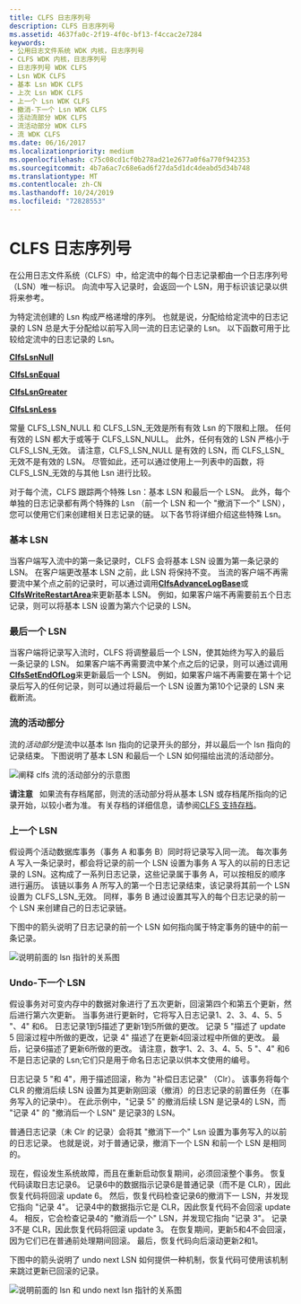 ```yaml
---
title: CLFS 日志序列号
description: CLFS 日志序列号
ms.assetid: 4637fa0c-2f19-4f0c-bf13-f4ccac2e7284
keywords:
- 公用日志文件系统 WDK 内核，日志序列号
- CLFS WDK 内核，日志序列号
- 日志序列号 WDK CLFS
- Lsn WDK CLFS
- 基本 Lsn WDK CLFS
- 上次 Lsn WDK CLFS
- 上一个 Lsn WDK CLFS
- 撤消-下一个 Lsn WDK CLFS
- 活动流部分 WDK CLFS
- 流活动部分 WDK CLFS
- 流 WDK CLFS
ms.date: 06/16/2017
ms.localizationpriority: medium
ms.openlocfilehash: c75c08cd1cf0b278ad21e2677a0f6a770f942353
ms.sourcegitcommit: 4b7a6ac7c68e6ad6f27da5d1dc4deabd5d34b748
ms.translationtype: MT
ms.contentlocale: zh-CN
ms.lasthandoff: 10/24/2019
ms.locfileid: "72828553"
---
```

# <a name="clfs-log-sequence-numbers"></a>CLFS 日志序列号





在公用日志文件系统（CLFS）中，给定流中的每个日志记录都由一个日志序列号（LSN）唯一标识。 向流中写入记录时，会返回一个 LSN，用于标识该记录以供将来参考。

为特定流创建的 Lsn 构成严格递增的序列。 也就是说，分配给给定流中的日志记录的 LSN 总是大于分配给以前写入同一流的日志记录的 Lsn。 以下函数可用于比较给定流中的日志记录的 Lsn。

[**ClfsLsnNull**](https://docs.microsoft.com/windows-hardware/drivers/ddi/wdm/nf-wdm-clfslsnnull)

[**ClfsLsnEqual**](https://docs.microsoft.com/windows-hardware/drivers/ddi/wdm/nf-wdm-clfslsnequal)

[**ClfsLsnGreater**](https://docs.microsoft.com/windows-hardware/drivers/ddi/wdm/nf-wdm-clfslsngreater)

[**ClfsLsnLess**](https://docs.microsoft.com/windows-hardware/drivers/ddi/wdm/nf-wdm-clfslsnless)

常量 CLFS\_LSN\_NULL 和 CLFS\_LSN\_无效是所有有效 Lsn 的下限和上限。 任何有效的 LSN 都大于或等于 CLFS\_LSN\_NULL。 此外，任何有效的 LSN 严格小于 CLFS\_LSN\_无效。 请注意，CLFS\_LSN\_NULL 是有效的 LSN，而 CLFS\_LSN\_无效不是有效的 LSN。 尽管如此，还可以通过使用上一列表中的函数，将 CLFS\_LSN\_无效的与其他 Lsn 进行比较。

对于每个流，CLFS 跟踪两个特殊 Lsn：基本 LSN 和最后一个 LSN。 此外，每个单独的日志记录都有两个特殊的 Lsn （前一个 LSN 和一个 "撤消下一个" LSN），您可以使用它们来创建相关日志记录的链。 以下各节将详细介绍这些特殊 Lsn。

### <a name="base-lsn"></a>基本 LSN

当客户端写入流中的第一条记录时，CLFS 会将基本 LSN 设置为第一条记录的 LSN。 在客户端更改基本 LSN 之前，此 LSN 将保持不变。 当流的客户端不再需要流中某个点之前的记录时，可以通过调用[**ClfsAdvanceLogBase**](https://docs.microsoft.com/windows-hardware/drivers/ddi/wdm/nf-wdm-clfsadvancelogbase)或[**ClfsWriteRestartArea**](https://docs.microsoft.com/windows-hardware/drivers/ddi/wdm/nf-wdm-clfswriterestartarea)来更新基本 LSN。 例如，如果客户端不再需要前五个日志记录，则可以将基本 LSN 设置为第六个记录的 LSN。

### <a name="last-lsn"></a>最后一个 LSN

当客户端将记录写入流时，CLFS 将调整最后一个 LSN，使其始终为写入的最后一条记录的 LSN。 如果客户端不再需要流中某个点之后的记录，则可以通过调用[**ClfsSetEndOfLog**](https://docs.microsoft.com/windows-hardware/drivers/ddi/wdm/nf-wdm-clfssetendoflog)来更新最后一个 LSN。 例如，如果客户端不再需要在第十个记录后写入的任何记录，则可以通过将最后一个 LSN 设置为第10个记录的 LSN 来截断流。

### <a name="active-portion-of-a-stream"></a>流的活动部分

流的*活动部分*是流中以基本 lsn 指向的记录开头的部分，并以最后一个 lsn 指向的记录结束。 下图说明了基本 LSN 和最后一个 LSN 如何描绘出流的活动部分。

![阐释 clfs 流的活动部分的示意图](images/clfsactivelog.gif)

**请注意**   如果流有存档尾部，则流的活动部分将从基本 LSN 或存档尾所指向的记录开始，以较小者为准。 有关存档的详细信息，请参阅[CLFS 支持存档](clfs-support-for-archiving.md)。

 

### <a name="previous-lsn"></a>上一个 LSN

假设两个活动数据库事务（事务 A 和事务 B）同时将记录写入同一流。 每次事务 A 写入一条记录时，都会将记录的前一个 LSN 设置为事务 A 写入的以前的日志记录的 LSN。这构成了一系列日志记录，这些记录属于事务 A，可以按相反的顺序进行遍历。 该链以事务 A 所写入的第一个日志记录结束，该记录将其前一个 LSN 设置为 CLFS\_LSN\_无效。 同样，事务 B 通过设置其写入的每个日志记录的前一个 LSN 来创建自己的日志记录链。

下图中的箭头说明了日志记录的前一个 LSN 如何指向属于特定事务的链中的前一条记录。

![说明前面的 lsn 指针的关系图](images/clfsrecordchains.gif)

### <a name="undo-next-lsn"></a>Undo-下一个 LSN

假设事务对可变内存中的数据对象进行了五次更新，回滚第四个和第五个更新，然后进行第六次更新。 当事务进行更新时，它将写入日志记录1、2、3、4、5、5 "、4" 和6。 日志记录1到5描述了更新1到5所做的更改。 记录 5 "描述了 update 5 回滚过程中所做的更改，记录 4" 描述了在更新4回滚过程中所做的更改。 最后，记录6描述了更新6所做的更改。 请注意，数字1、2、3、4、5、5 "、4" 和6不是日志记录的 Lsn;它们只是用于命名日志记录以供本文使用的编号。

日志记录 5 "和 4"，用于描述回滚，称为 "补偿日志记录" （Clr）。 该事务将每个 CLR 的撤消后续 LSN 设置为其更新刚回滚（撤消）的日志记录的前置任务（在事务写入的记录中）。 在此示例中，"记录 5" 的撤消后续 LSN 是记录4的 LSN，而 "记录 4" 的 "撤消后一个 LSN" 是记录3的 LSN。

普通日志记录（未 Clr 的记录）会将其 "撤消下一个" Lsn 设置为事务写入的以前的日志记录。 也就是说，对于普通记录，撤消下一个 LSN 和前一个 LSN 是相同的。

现在，假设发生系统故障，而且在重新启动恢复期间，必须回滚整个事务。 恢复代码读取日志记录6。 记录6中的数据指示记录6是普通记录（而不是 CLR），因此恢复代码将回滚 update 6。 然后，恢复代码检查记录6的撤消下一 LSN，并发现它指向 "记录 4"。 记录4中的数据指示它是 CLR，因此恢复代码不会回滚 update 4。 相反，它会检查记录4的 "撤消后一个" LSN，并发现它指向 "记录 3"。 记录3不是 CLR，因此恢复代码将回滚 update 3。 在恢复期间，更新5和4不会回滚，因为它们已在普通前处理期间回滚。 最后，恢复代码向后滚动更新2和1。

下图中的箭头说明了 undo next LSN 如何提供一种机制，恢复代码可使用该机制来跳过更新已回滚的记录。

![说明前面的 lsn 和 undo next lsn 指针的关系图](images/clfsundonext.gif)

 

 




